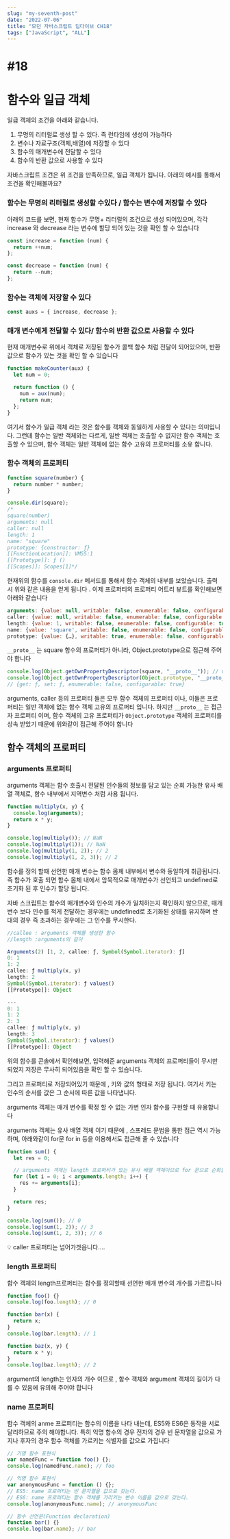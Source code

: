 ```yaml
---
slug: "my-seventh-post"
date: "2022-07-06"
title: "모던 자바스크립트 딥다이브 CH18"
tags: ["JavaScript", "ALL"]
---
```


# #18

# 함수와 일급 객체

일급 객체의 조건을 아래와 같습니다.

1. 무명의 리터럴로 생성 할 수 있다. 즉 런타임에 생성이 가능하다
2. 변수나 자료구조(객체,배열)에 저장할 수 있다
3. 함수의 매개변수에 전달할 수 있다
4. 함수의 반환 값으로 사용할 수 있다

자바스크립트 조건은 위 조건을 만족하므로, 일급 객체가 됩니다. 아래의 예시를 통해서 조건을 확인해볼까요?

### 함수는 무명의 리터럴로 생성할 수있다 / 함수는 변수에 저장할 수 있다

아래의 코드를 보면, 현재 함수가 무명+ 리터럴의 조건으로 생성 되어있으며, 각각 increase 와 decrease 라는 변수에 할당 되어 있는 것을 확인 할 수 있습니다

```jsx
const increase = function (num) {
  return ++num;
};

const decrease = function (num) {
  return --num;
};
```

### 함수는 객체에 저장할 수 있다

```jsx
const auxs = { increase, decrease };
```

### 매개 변수에게 전달할 수 있다/ 함수의 반환 값으로 사용할 수 있다

현재 매개변수로 위에서 객체로 저장된 함수가 콜백 함수 처럼 전달이 되어있으며, 반환 값으로 함수가 있는 것을 확인 할 수 있습니다

```jsx
function makeCounter(aux) {
  let num = 0;

  return function () {
    num = aux(num);
    return num;
  };
}
```

여기서 함수가 일급 객체 라는 것은 함수를 객체와 동일하게 사용할 수 있다는 의미입니다. 그런데 함수는 일반 객체와는 다르게, 일반 객체는 호출할 수 없지만 함수 객체는 호출할 수 있으며, 함수 객체는 일반 객체에 없는 함수 고유의 프로퍼티를 소유 합니다.

### 함수 객체의 프로퍼티

```jsx
function square(number) {
  return number * number;
}

console.dir(square);
/*
square(number)
arguments: null
caller: null
length: 1
name: "square"
prototype: {constructor: ƒ}
[[FunctionLocation]]: VM55:1
[[Prototype]]: ƒ ()
[[Scopes]]: Scopes[1]*/
```

현재위의 함수를 `console.dir` 메서드를 통해서 함수 객체의 내부를 보았습니다. 출력시 위와 같은 내용을 얻게 됩니다 . 이제 프로퍼티의 프로퍼티 어트리 뷰트를 확인해보면 아래와 같습니다

```jsx
arguments: {value: null, writable: false, enumerable: false, configurable: false}
caller: {value: null, writable: false, enumerable: false, configurable: false}
length: {value: 1, writable: false, enumerable: false, configurable: true}
name: {value: 'square', writable: false, enumerable: false, configurable: true}
prototype: {value: {…}, writable: true, enumerable: false, configurable: false}
```

`__proto__` 는 square 함수의 프로퍼티가 아니라, Object.prototype으로 접근해 주어야 합니다

```jsx
console.log(Object.getOwnPropertyDescriptor(square, "__proto__")); // undefined
console.log(Object.getOwnPropertyDescriptor(Object.prototype, "__proto__"));
// {get: ƒ, set: ƒ, enumerable: false, configurable: true}
```

arguments, caller 등의 프로퍼티 들은 모두 함수 객체의 프로퍼티 이나, 이들은 프로퍼티는 일반 객체에 없는 함수 객체 고유의 프로퍼티 입니다. 하지만 `__proto__` 는 접근자 프로퍼티 이며, 함수 객체의 고유 프로퍼티가 `Object.prototype` 객체의 프로퍼티를 상속 받았기 때문에 위와같이 접근해 주어야 합니다

## 함수 객체의 프로퍼티

### arguments 프로퍼티

arguments 객체는 함수 호출시 전달된 인수들의 정보를 담고 있는 순회 가능한 유사 배열 객체로, 함수 내부에서 지역변수 처럼 사용 됩니다.

```jsx
function multiply(x, y) {
  console.log(arguments);
  return x * y;
}

console.log(multiply()); // NaN
console.log(multiply(1)); // NaN
console.log(multiply(1, 2)); // 2
console.log(multiply(1, 2, 3)); // 2
```

함수를 정의 할때 선언한 매개 변수는 함수 몸체 내부에서 변수와 동일하게 취급됩니다. 즉 함수가 호출 되면 함수 몸체 내에서 암묵적으로 매개변수가 선언되고 undefined로 초기화 된 후 인수가 할당 됩니다.

자바 스크립트는 함수의 매개변수와 인수의 개수가 일치하는지 확인하지 않으므로, 매개 변수 보다 인수를 적게 전달하는 경우에는 undefined로 초기화된 상태를 유지하며 반대의 경우 즉 초과하는 경우에는 그 인수를 무시한다.

```jsx
//callee : arguments 객체를 생성한 함수
//length :arguments의 길이

Arguments(2) [1, 2, callee: ƒ, Symbol(Symbol.iterator): ƒ]
0: 1
1: 2
callee: ƒ multiply(x, y)
length: 2
Symbol(Symbol.iterator): ƒ values()
[[Prototype]]: Object

---
0: 1
1: 2
2: 3
callee: ƒ multiply(x, y)
length: 3
Symbol(Symbol.iterator): ƒ values()
[[Prototype]]: Object
```

위의 함수를 콘솔에서 확인해보면, 입력해준 arguments 객체의 프로퍼티들이 무시만 되었지 저장은 무사히 되어있음을 확인 할 수 있습니다.

그리고 프로퍼티로 저장되어있기 때문에 , 키와 값의 형태로 저장 됩니다. 여기서 키는 인수의 순서를 값은 그 순서에 따른 값을 나타냅니다.

arguments 객체는 매개 변수를 확정 할 수 없는 가변 인자 함수를 구현할 때 유용합니다

arguments 객체는 유사 배열 객체 이기 때문에 , 스프레드 문법을 통한 접근 역시 가능하며, 아래와같이 for문 for in 등을 이용해서도 접근해 줄 수 있습니다

```jsx
function sum() {
  let res = 0;

  // arguments 객체는 length 프로퍼티가 있는 유사 배열 객체이므로 for 문으로 순회할 수 있다.
  for (let i = 0; i < arguments.length; i++) {
    res += arguments[i];
  }

  return res;
}

console.log(sum()); // 0
console.log(sum(1, 2)); // 3
console.log(sum(1, 2, 3)); // 6
```

<aside>
💡 caller 프로퍼티는 넘어가겟읍니다….

</aside>

### length 프로퍼티

함수 객체의 length프로퍼티는 함수를 정의할때 선언한 매개 변수의 개수를 가르킵니다

```jsx
function foo() {}
console.log(foo.length); // 0

function bar(x) {
  return x;
}
console.log(bar.length); // 1

function baz(x, y) {
  return x * y;
}
console.log(baz.length); // 2
```

argument의 length는 인자의 개수 이므로 , 함수 객체와 argument 객체의 길이가 다를 수 있음에 유의해 주어야 합니다

### name 프로퍼티

함수 객체의 anme 프로퍼티는 함수의 이름을 나타 내는데, ES5와 ES6은 동작을 서로 달리하므로 주의 해야합니다. 특히 익명 함수의 경우 전자의 경우 빈 문자열을 값으로 가지나 후자의 경우 함수 객체를 가르키는 식별자를 값으로 가집니다

```jsx
// 기명 함수 표현식
var namedFunc = function foo() {};
console.log(namedFunc.name); // foo

// 익명 함수 표현식
var anonymousFunc = function () {};
// ES5: name 프로퍼티는 빈 문자열을 값으로 갖는다.
// ES6: name 프로퍼티는 함수 객체를 가리키는 변수 이름을 값으로 갖는다.
console.log(anonymousFunc.name); // anonymousFunc

// 함수 선언문(Function declaration)
function bar() {}
console.log(bar.name); // bar
```
